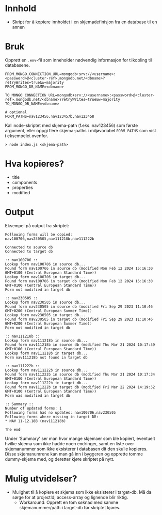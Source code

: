 # Innhold

* Skript for å kopiere innholdet i en skjemadefinisjon fra en database til en annen

# Bruk

Opprett en `.env`-fil som inneholder nødvendig informasjon for tilkobling til databasene.

    FROM_MONGO_CONNECTION_URL=mongodb+srv://<username>:<password>@<cluster-ref>.mongodb.net/<dbname>?retryWrites=true&w=majority
    FROM_MONGO_DB_NAME=<dbname>
    
    TO_MONGO_CONNECTION_URL=mongodb+srv://<username>:<password>@<cluster-ref>.mongodb.net/<dbname>?retryWrites=true&w=majority
    TO_MONGO_DB_NAME=<dbname>

    # optional
    FORM_PATHS=nav123456,nav123457b,nav123458

Kall node-skriptet med skjema-path (f.eks. nav123456) som første argument, eller oppgi flere skjema-paths
i miljøvariabel `FORM_PATHS` som vist i eksempelet ovenfor.

    > node index.js <skjema-path>

# Hva kopieres?

* title
* components
* properties
* modified

# Output

Eksempel på output fra skriptet:

    Following forms will be copied: nav100706,nav230505,nav111218b,nav111222b
    
    Connected to source db
    Connected to target db
    
    :: nav100706 ::
    Lookup form nav100706 in source db...
    Found form nav100706 in source db (modified Mon Feb 12 2024 15:16:30 GMT+0100 (Central European Standard Time))
    Lookup form nav100706 in target db...
    Found form nav100706 in target db (modified Mon Feb 12 2024 15:16:30 GMT+0100 (Central European Standard Time))
    Form not modified in target db
    
    :: nav230505 ::
    Lookup form nav230505 in source db...
    Found form nav230505 in source db (modified Fri Sep 29 2023 11:10:46 GMT+0200 (Central European Summer Time))
    Lookup form nav230505 in target db...
    Found form nav230505 in target db (modified Fri Sep 29 2023 11:10:46 GMT+0200 (Central European Summer Time))
    Form not modified in target db
    
    :: nav111218b ::
    Lookup form nav111218b in source db...
    Found form nav111218b in source db (modified Thu Mar 21 2024 10:17:59 GMT+0100 (Central European Standard Time))
    Lookup form nav111218b in target db...
    Form nav111218b not found in target db
    
    :: nav111222b ::
    Lookup form nav111222b in source db...
    Found form nav111222b in source db (modified Thu Mar 21 2024 10:17:34 GMT+0100 (Central European Standard Time))
    Lookup form nav111222b in target db...
    Found form nav111222b in target db (modified Fri Mar 22 2024 14:19:52 GMT+0100 (Central European Standard Time))
    Form was modified in target db
    
    :: Summary ::
    Number of updated forms: 1
    Following forms had no updates: nav100706,nav230505
    Following forms where missing in target DB:
    * NAV 11-12.18B (nav111218b)
    
    The end

Under 'Summary' ser man hvor mange skjemaer som ble kopiert, eventuelt hvilke skjema som ikke hadde noen endringer,
samt en liste over skjemanummer som ikke eksisterer i databasen dit den skulle kopieres. Disse skjemanumrene kan man
gå inn i byggeren og opprette tomme dummy-skjema med, og deretter kjøre skriptet på nytt.

# Mulig utvidelser?

* Mulighet til å kopiere et skjema som ikke eksisterer i target-db. Må da sørge for at projectId, access-array og lignende blir riktig.
  * Workaround: Opprett en tom søknad med samme skjemanummer/path i target-db før skriptet kjøres.
